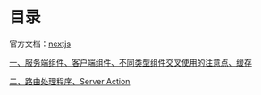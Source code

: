 # 目录

官方文档：[nextjs](https://nextjs.org/docs)

[一、服务端组件、客户端组件、不同类型组件交叉使用的注意点、缓存](Next-01%20服务端组件、客户端组件、不同类型组件交叉使用的注意点、缓存.md)

[二、路由处理程序、Server Action](Next-02%20路由处理程序、ServerAction.md)

